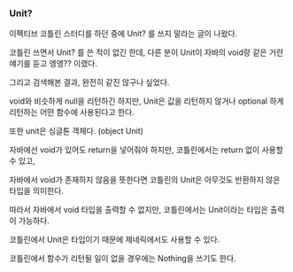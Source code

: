 ### Unit?

이펙티브 코틀린 스터디를 하던 중에 Unit? 를 쓰지 말라는 글이 나왔다.

코틀린 쓰면서 Unit? 를 쓴 적이 없긴 한데, 다른 분이 Unit이 자바의 void랑 같은 거란 얘기를 듣고 엥엥?? 이랬다.

그리고 검색해본 결과, 완전히 같진 않구나 싶었다.

void와 비슷하게 null을 리턴하긴 하지만, Unit은 값을 리턴하지 않거나 optional 하게 리턴하는 어떤 함수에 사용된다고 한다.

또한 unit은 싱글톤 객체다. (object Unit)

자바에선 void가 있어도 return을 넣어줘야 하지만, 코틀린에서는 return 없이 사용할 수 있고, 

자바에서 void가 존재하지 않음을 뜻한다면 코틀린의 Unit은 아무것도 반환하지 않은 타입을 의미한다. 

따라서 자바에서 void 타입을 출력할 수 없지만, 코틀린에서는 Unit이라는 타입은 출력이 가능하다. 

코틀린에서 Unit은 타입이기 때문에 제네릭에서도 사용할 수 있다. 

코틀린에서 함수가 리턴될 일이 없을 경우에는 Nothing을 쓰기도 한다. 

